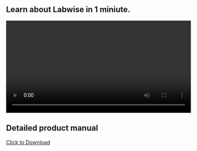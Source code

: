 ## Learn about Labwise in 1 miniute.

<video id="video" width="100%" controls>
      <source id="mp42" src="./video/demo.mp4" type="video/mp4">
      你的浏览器不支持 HTML video.
</video>

## Detailed product manual
<a href="./docs/Product_Manual_Labwise_2024v1.pdf" download>Click to Download</a>